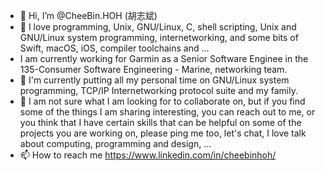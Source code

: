 - 👋 Hi, I’m @CheeBin.HOH (胡志斌)
- 👀 I love programming, Unix, GNU/Linux, C, shell scripting, Unix and GNU/Linux system programming, internetworking, and some bits of Swift, macOS, iOS, compiler toolchains and ...
- I am currently working for Garmin as a Senior Software Enginee in the 135-Consumer Software Engineering - Marine, networking team.
- 🌱 I'm currently putting all my personal time on GNU/Linux system programming, TCP/IP Internetworking protocol suite and my family.
- 💞️ I am not sure what I am looking for to collaborate on, but if you find some of the things I am sharing interesting, you can reach out to me, or you think that I have certain skills that can be helpful on some of the projects you are working on, please ping me too, let's chat, I love talk about computing, programming and design, ...
- 📫 How to reach me https://www.linkedin.com/in/cheebinhoh/

<!---
cheebinhoh/cheebinhoh is a ✨ special ✨ repository because its `README.md` (this file) appears on your GitHub profile.
You can click the Preview link to take a look at your changes.
--->
